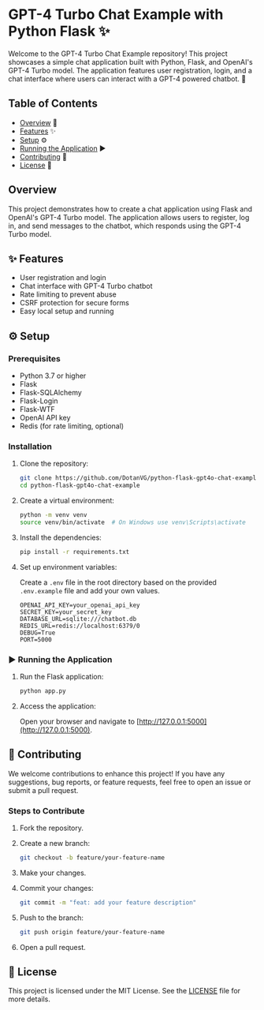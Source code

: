 # GPT-4 Turbo Chat Example with Python Flask ✨

Welcome to the GPT-4 Turbo Chat Example repository! This project showcases a simple chat application built with Python, Flask, and OpenAI's GPT-4 Turbo model. The application features user registration, login, and a chat interface where users can interact with a GPT-4 powered chatbot. 💬

## Table of Contents

- [Overview](#overview) 📝
- [Features](#features) ✨
- [Setup](#setup) ⚙️
- [Running the Application](#running-the-application) ▶️
- [Contributing](#contributing) 🤝
- [License](#license) 📄

## Overview

This project demonstrates how to create a chat application using Flask and OpenAI's GPT-4 Turbo model. The application allows users to register, log in, and send messages to the chatbot, which responds using the GPT-4 Turbo model.

## ✨ Features

- User registration and login
- Chat interface with GPT-4 Turbo chatbot
- Rate limiting to prevent abuse
- CSRF protection for secure forms
- Easy local setup and running

## ⚙️ Setup

### Prerequisites

- Python 3.7 or higher
- Flask
- Flask-SQLAlchemy
- Flask-Login
- Flask-WTF
- OpenAI API key
- Redis (for rate limiting, optional)

### Installation

1. Clone the repository:

    ```bash
    git clone https://github.com/DotanVG/python-flask-gpt4o-chat-example.git
    cd python-flask-gpt4o-chat-example
    ```

2. Create a virtual environment:

    ```bash
    python -m venv venv
    source venv/bin/activate  # On Windows use venv\Scripts\activate
    ```

3. Install the dependencies:

    ```bash
    pip install -r requirements.txt
    ```

4. Set up environment variables:

    Create a `.env` file in the root directory based on the provided `.env.example` file and add your own values.

    ```plaintext
    OPENAI_API_KEY=your_openai_api_key
    SECRET_KEY=your_secret_key
    DATABASE_URL=sqlite:///chatbot.db
    REDIS_URL=redis://localhost:6379/0
    DEBUG=True
    PORT=5000
    ```

### ▶️ Running the Application

1. Run the Flask application:

    ```bash
    python app.py
    ```

2. Access the application:

    Open your browser and navigate to [http://127.0.0.1:5000](http://127.0.0.1:5000).

## 🤝 Contributing

We welcome contributions to enhance this project! If you have any suggestions, bug reports, or feature requests, feel free to open an issue or submit a pull request.

### Steps to Contribute

1. Fork the repository.
2. Create a new branch:

    ```bash
    git checkout -b feature/your-feature-name
    ```

3. Make your changes.
4. Commit your changes:

    ```bash
    git commit -m "feat: add your feature description"
    ```

5. Push to the branch:

    ```bash
    git push origin feature/your-feature-name
    ```

6. Open a pull request.

## 📄 License

This project is licensed under the MIT License. See the [LICENSE](LICENSE) file for more details.